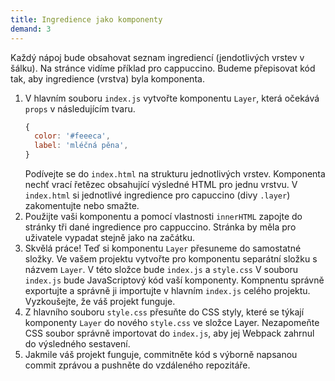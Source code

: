 ```yaml
---
title: Ingredience jako komponenty
demand: 3
---
```


Každý nápoj bude obsahovat seznam ingrediencí (jendotlivých vrstev v šálku). Na stránce vidíme příklad pro cappuccino. Budeme přepisovat kód tak, aby ingredience (vrstva) byla komponenta.

1. V hlavním souboru `index.js` vytvořte komponentu `Layer`, která očekává `props` v následujícím tvaru.
   ```js
   {
     color: '#feeeca',
     label: 'mléčná pěna',
   }
   ```
   Podívejte se do `index.html` na strukturu jednotlivých vrstev. Komponenta nechť vrací řetězec obsahující výsledné HTML pro jednu vrstvu. V `index.html` si jednotlivé ingredience pro capuccino (divy `.layer`) zakomentujte nebo smažte.
1. Použijte vaši komponentu a pomocí vlastnosti `innerHTML` zapojte do stránky tři dané ingredience pro cappuccino. Stránka by měla pro uživatele vypadat stejně jako na začátku.
1. Skvělá práce! Teď si komponentu `Layer` přesuneme do samostatné složky. Ve vašem projektu vytvořte pro komponentu separátní složku s názvem `Layer`. V této složce bude `index.js` a `style.css` V souboru `index.js` bude JavaScriptový kód vaší komponenty. Kompnentu správně exportujte a správně ji importujte v hlavním `index.js` celého projektu. Vyzkoušejte, že váš projekt funguje.
1. Z hlavního souboru `style.css` přesuňte do CSS styly, které se týkají komponenty `Layer` do  nového `style.css` ve složce Layer. Nezapomeňte CSS soubor správně importovat do `index.js`, aby jej Webpack zahrnul do výsledného sestavení.
1. Jakmile váš projekt funguje, commitněte kód s výborně napsanou commit zprávou a pushněte do vzdáleného repozitáře.
